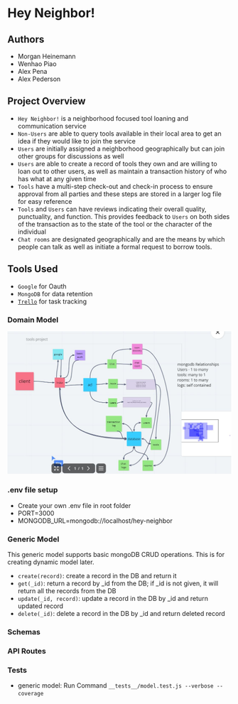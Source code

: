 # Hey Neighbor!

## Authors

- Morgan Heinemann
- Wenhao Piao
- Alex Pena
- Alex Pederson

## Project Overview

- `Hey Neighbor!` is a neighborhood focused tool loaning and communication service
- `Non-Users` are able to query tools available in their local area to get an idea if they would like to join the service
- `Users` are initially assigned a neighborhood geographically but can join other groups for discussions as well
- `Users` are able to create a record of tools they own and are willing to loan out to other users, as well as maintain a transaction history of who has what at any given time
- `Tools` have a multi-step check-out and check-in process to ensure approval from all parties and these steps are stored in a larger log file for easy reference
- `Tools` and `Users` can have reviews indicating their overall quality, punctuality, and function. This provides feedback to `Users` on both sides of the transaction as to the state of the tool or the character of the individual
- `Chat rooms` are designated geographically and are the means by which people can talk as well as initiate a formal request to borrow tools.

## Tools Used

- `Google` for Oauth
- `MongoDB` for data retention
- [`Trello`](https://trello.com/b/57y9roix/team-401d35) for task tracking 


### Domain Model

![domain model](assets/domain_modelV1.JPG)

### .env file setup
* Create your own .env file in root folder
* PORT=3000
* MONGODB_URL=mongodb://localhost/hey-neighbor

### Generic Model 
This generic model supports basic mongoDB CRUD operations. This is for creating dynamic model later.
* `create(record)`: create a record in the DB and return it
* `get(_id)`: return a record by _id from the DB; if _id is not given, it will return all the records from the DB
* `update(_id, record)`: update a record in the DB by _id and return updated record
* `delete(_id)`: delete a record in the DB by _id and return deleted record

### Schemas

### API Routes

### Tests
* generic model: Run Command `__tests__/model.test.js --verbose --coverage`

